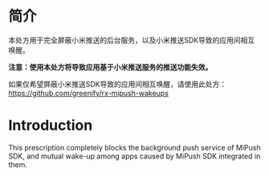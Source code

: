 # 简介

本处方用于完全屏蔽小米推送的后台服务，以及小米推送SDK导致的应用间相互唤醒。

**注意：使用本处方将导致应用基于小米推送服务的推送功能失效。**

如果仅希望屏蔽小米推送SDK导致的应用间相互唤醒，请使用此处方：https://github.com/greenify/rx-mipush-wakeups

# Introduction

This prescription completely blocks the background push service of MiPush SDK, and mutual wake-up among apps caused by MiPush SDK integrated in them.
